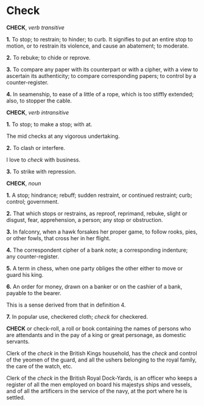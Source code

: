 # Check

**CHECK**, _verb transitive_

**1.** To stop; to restrain; to hinder; to curb. It signifies to put an entire stop to motion, or to restrain its violence, and cause an abatement; to moderate.

**2.** To rebuke; to chide or reprove.

**3.** To compare any paper with its counterpart or with a cipher, with a view to ascertain its authenticity; to compare corresponding papers; to control by a counter-register.

**4.** In seamenship, to ease of a little of a rope, which is too stiffly extended; also, to stopper the cable.

**CHECK**, _verb intransitive_

**1.** To stop; to make a stop; with at.

The mid checks at any vigorous undertaking.

**2.** To clash or interfere.

I love to _check_ with business.

**3.** To strike with repression.

**CHECK**, _noun_

**1.** A stop; hindrance; rebuff; sudden restraint, or continued restraint; curb; control; government.

**2.** That which stops or restrains, as reproof, reprimand, rebuke, slight or disgust, fear, apprehension, a person; any stop or obstruction.

**3.** In falconry, when a hawk forsakes her proper game, to follow rooks, pies, or other fowls, that cross her in her flight.

**4.** The correspondent cipher of a bank note; a corresponding indenture; any counter-register.

**5.** A term in chess, when one party obliges the other either to move or guard his king.

**6.** An order for money, drawn on a banker or on the cashier of a bank, payable to the bearer.

This is a sense derived from that in definition 4.

**7.** In popular use, checkered cloth; _check_ for checkered.

**CHECK** or check-roll, a roll or book containing the names of persons who are attendants and in the pay of a king or great personage, as domestic servants.

Clerk of the _check_ in the British Kings household, has the _check_ and control of the yeomen of the guard, and all the ushers belonging to the royal family, the care of the watch, etc.

Clerk of the _check_ in the British Royal Dock-Yards, is an officer who keeps a register of all the men employed on board his majestys ships and vessels, and of all the artificers in the service of the navy, at the port where he is settled.